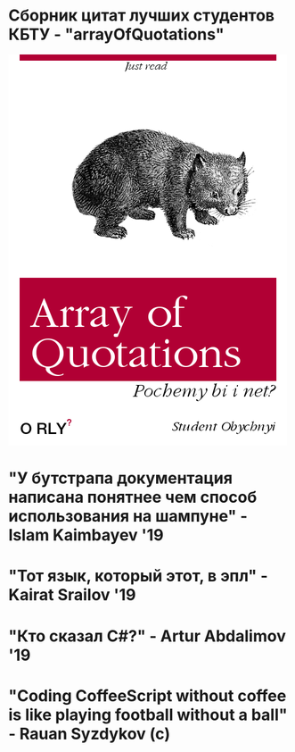 # Сборник цитат лучших студентов КБТУ - "arrayOfQuotations"
![alt tag](https://github.com/Arkaim/quotations/blob/master/main.png?raw=true)

"У бутстрапа документация написана понятнее чем способ использования на шампуне" - Islam Kaimbayev '19
===================================================================================================
"Тот язык, который этот, в эпл" - Kairat Srailov '19
===================================================================================================
"Кто сказал C#?" - Artur Abdalimov '19
===================================================================================================
"Coding CoffeeScript without coffee is like playing football without a ball" - Rauan Syzdykov (c)
=========================================================
